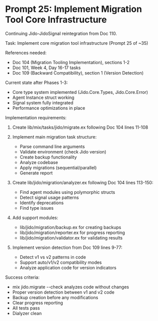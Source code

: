 # Prompt 25: Implement Migration Tool Core Infrastructure

Continuing Jido-JidoSignal reintegration from Doc 110.

Task: Implement core migration tool infrastructure (Prompt 25 of ~35)

References needed:
- Doc 104 (Migration Tooling Implementation), sections 1-2
- Doc 101, Week 4, Day 16-17 tasks
- Doc 109 (Backward Compatibility), section 1 (Version Detection)

Current state after Phases 1-3:
- Core type system implemented (Jido.Core.Types, Jido.Core.Error)
- Agent Instance struct working
- Signal system fully integrated
- Performance optimizations in place

Implementation requirements:
1. Create lib/mix/tasks/jido/migrate.ex following Doc 104 lines 11-108
2. Implement main migration task structure:
   - Parse command line arguments
   - Validate environment (check Jido version)
   - Create backup functionality
   - Analyze codebase
   - Apply migrations (sequential/parallel)
   - Generate report

3. Create lib/jido/migration/analyzer.ex following Doc 104 lines 113-150:
   - Find agent modules using polymorphic structs
   - Detect signal usage patterns
   - Identify deprecations
   - Find type issues

4. Add support modules:
   - lib/jido/migration/backup.ex for creating backups
   - lib/jido/migration/reporter.ex for progress reporting
   - lib/jido/migration/validator.ex for validating results

5. Implement version detection from Doc 109 lines 9-77:
   - Detect v1 vs v2 patterns in code
   - Support auto/v1/v2 compatibility modes
   - Analyze application code for version indicators

Success criteria:
- mix jido.migrate --check analyzes code without changes
- Proper version detection between v1 and v2 code
- Backup creation before any modifications
- Clear progress reporting
- All tests pass
- Dialyzer clean